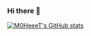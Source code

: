 ### Hi there 👋

[![M0HeeeT's GitHub stats](https://github-readme-stats.vercel.app/api?username=M0HeeeT)](https://github.com/anuraghazra/github-readme-stats)
